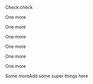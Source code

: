 Check check

One more

One more

One more

One more

One more

One more

Some moreAdd some super things here
